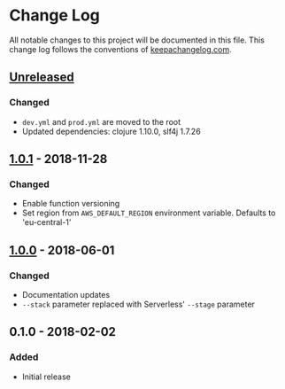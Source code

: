 # Change Log
All notable changes to this project will be documented in this file. This change log follows 
the conventions of [keepachangelog.com](http://keepachangelog.com/).

## [Unreleased]
### Changed
- `dev.yml` and `prod.yml` are moved to the root
- Updated dependencies: clojure 1.10.0, slf4j 1.7.26

## [1.0.1] - 2018-11-28
### Changed
- Enable function versioning
- Set region from `AWS_DEFAULT_REGION` environment variable. Defaults to 'eu-central-1'

## [1.0.0] - 2018-06-01
### Changed
- Documentation updates
- `--stack` parameter replaced with Serverless' `--stage` parameter

## 0.1.0 - 2018-02-02
### Added
- Initial release

[Unreleased]: https://github.com/jsyrjala/aws-lambda-serverless/compare/1.0.1...HEAD
[1.0.1]: https://github.com/jsyrjala/aws-lambda-serverless/compare/1.0.0...1.0.1
[1.0.0]: https://github.com/jsyrjala/aws-lambda-serverless/compare/0.1.0...1.0.0
